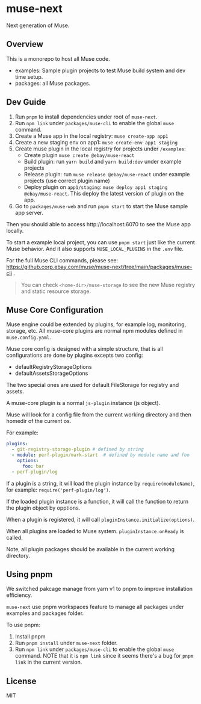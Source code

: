 # muse-next
Next generation of Muse.

## Overview
This is a monorepo to host all Muse code.

- examples: Sample plugin projects to test Muse build system and dev time setup.
- packages: all Muse packages.

## Dev Guide

1. Run `pnpm` to install dependencies under root of `muse-next`.
2. Run `npm link` under `packages/muse-cli` to enable the global `muse` command.
3. Create a Muse app in the local registry: `muse create-app app1`
4. Create a new staging env on app1: `muse create-env app1 staging`
5. Create muse plugin in the local registry for projects under `/examples`:
   - Create plugin `muse create @ebay/muse-react`
   - Build plugin: run `yarn build` and `yarn build:dev` under example projects
   - Release plugin: run `muse release @ebay/muse-react` under example projects (use correct plugin name)
   - Deploy plugin on `app1/staging`: `muse deploy app1 staging @ebay/muse-react`. This deploy the latest version of plugin on the app.
6. Go to `packages/muse-web` and run `pnpm start` to start the Muse sample app server.

Then you should able to access http://localhost:6070 to see the Muse app locally.


To start a example local project, you can use `pnpm start` just like the current Muse behavior. And it also supports `MUSE_LOCAL_PLUGINS` in the `.env` file.

For the full Muse CLI commands, please see: https://github.corp.ebay.com/muse/muse-next/tree/main/packages/muse-cli .

> You can check `<home-dir>/muse-storage` to see the new Muse registry and static resource storage.

## Muse Core Configuration
Muse engine could be extended by plugins, for example log, monitoring, storage, etc. All muse-core plugins are normal npm modules defined in `muse.config.yaml`.

Muse core config is designed with a simple structure, that is all configurations are done by plugins excepts two config:
  - defaultRegistryStorageOptions
  - defaultAssetsStorageOptions

The two special ones are used for default FileStorage for registry and assets.

A muse-core plugin is a normal `js-plugin` instance (js object).

Muse will look for a config file from the current working directory and then homedir of the current os.

For example:
```yaml
plugins:
  - git-registry-storage-plugin # defined by string
  - module: perf-plugin/mark-start  # defined by module name and foo
    options:
      foo: bar
  - perf-plugin/log
```

If a plugin is a string, it will load the plugin instance by `require(moduleName)`, for example: `require('perf-plugin/log')`.

If the loaded plugin instance is a function, it will call the function to return the plugin object by opptions.

When a plugin is registered, it will call `pluginInstance.initialize(options)`.

When all plugins are loaded to Muse system. `pluginInstance.onReady` is called.

Note, all plugin packages should be available in the current working directory.

## Using pnpm
We switched pakcage manage from yarn v1 to pnpm to improve installation efficiency.

`muse-next` use pnpm workspaces feature to manage all packages under examples and packages folder.

To use pnpm:
1. Install pnpm
2. Run `pnpm install` under `muse-next` folder.
3. Run `npm link` under `packages/muse-cli` to enable the global `muse` command. NOTE that it is `npm link` since it seems there's a bug for `pnpm link` in the current version.



## License
MIT
